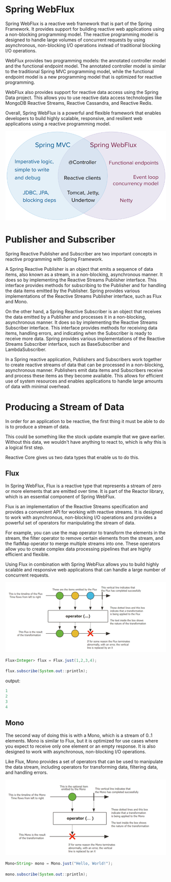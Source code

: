 # Spring WebFlux

Spring WebFlux is a reactive web framework that is part of the Spring Framework. It provides support for building
reactive web applications using a non-blocking programming model. The reactive programming model is designed to handle
large volumes of concurrent requests by using asynchronous, non-blocking I/O operations instead of traditional blocking
I/O operations.

WebFlux provides two programming models: the annotated controller model and the functional endpoint model. The annotated
controller model is similar to the traditional Spring MVC programming model, while the functional endpoint model is a
new programming model that is optimized for reactive programming.

WebFlux also provides support for reactive data access using the Spring Data project. This allows you to use reactive
data access technologies like MongoDB Reactive Streams, Reactive Cassandra, and Reactive Redis.

Overall, Spring WebFlux is a powerful and flexible framework that enables developers to build highly scalable,
responsive, and resilient web applications using a reactive programming model.

![img](etc/spring-mvc-and-webflux.png)

# Publisher and Subscriber

Spring Reactive Publisher and Subscriber are two important concepts in reactive programming with Spring Framework.

A Spring Reactive Publisher is an object that emits a sequence of data items, also known as a stream, in a non-blocking,
asynchronous manner. It does so by implementing the Reactive Streams Publisher interface. This interface provides
methods for subscribing to the Publisher and for handling the data items emitted by the Publisher. Spring provides
various implementations of the Reactive Streams Publisher interface, such as Flux and Mono.

On the other hand, a Spring Reactive Subscriber is an object that receives the data emitted by a Publisher and processes
it in a non-blocking, asynchronous manner. It does so by implementing the Reactive Streams Subscriber interface. This
interface provides methods for receiving data items, handling errors, and indicating when the Subscriber is ready to
receive more data. Spring provides various implementations of the Reactive Streams Subscriber interface, such as
BaseSubscriber and LambdaSubscriber.

In a Spring reactive application, Publishers and Subscribers work together to create reactive streams of data that can
be processed in a non-blocking, asynchronous manner. Publishers emit data items and Subscribers receive and process
these items as they become available. This allows for efficient use of system resources and enables applications to
handle large amounts of data with minimal overhead.

# Producing a Stream of Data

In order for an application to be reactive, the first thing it must be able to do is to produce a stream of data.

This could be something like the stock update example that we gave earlier. Without this data, we wouldn't have anything
to react to, which is why this is a logical first step.

Reactive Core gives us two data types that enable us to do this.

## Flux

In Spring WebFlux, Flux is a reactive type that represents a stream of zero or more elements that are emitted over time.
It is part of the Reactor library, which is an essential component of Spring WebFlux.

Flux is an implementation of the Reactive Streams specification and provides a convenient API for working with reactive
streams. It is designed to work with asynchronous, non-blocking I/O operations and provides a powerful set of operators
for manipulating the stream of data.

For example, you can use the map operator to transform the elements in the stream, the filter operator to remove certain
elements from the stream, and the flatMap operator to merge multiple streams into one. These operators allow you to
create complex data processing pipelines that are highly efficient and flexible.

Using Flux in combination with Spring WebFlux allows you to build highly scalable and responsive web applications that
can handle a large number of concurrent requests.

![img](etc/img.png)

```java
Flux<Integer> flux = Flux.just(1,2,3,4);

flux.subscribe(System.out::println);
```

output:

```java
1
2
3
4
```

## Mono

The second way of doing this is with a Mono, which is a stream of 0..1 elements. Mono is similar to Flux, but it is
optimized for use cases where you expect to receive only one element or an empty response. It is also designed to work
with asynchronous, non-blocking I/O operations.

Like Flux, Mono provides a set of operators that can be used to manipulate the data stream, including operators for
transforming data, filtering data, and handling errors.

![img](etc/img_1.png)

```java
Mono<String> mono = Mono.just("Hello, World!");

mono.subscribe(System.out::println);
```